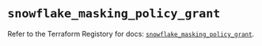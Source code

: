 # `snowflake_masking_policy_grant`

Refer to the Terraform Registory for docs: [`snowflake_masking_policy_grant`](https://registry.terraform.io/providers/snowflake-labs/snowflake/0.76.0/docs/resources/masking_policy_grant).
